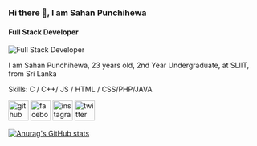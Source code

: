 ### Hi there 👋, I am Sahan Punchihewa
#### Full Stack Developer
![Full Stack Developer](https://previews.123rf.com/images/iuriimotov/iuriimotov2006/iuriimotov200600074/150402774-programming-code-coding-or-hacker-background-programming-code-icon-made-with-binary-code-digital-bin.jpg)

I am Sahan Punchihewa, 23 years old, 2nd Year Undergraduate, at SLIIT, from Sri Lanka   

Skills: C / C++/ JS / HTML / CSS/PHP/JAVA 



[<img src='https://cdn.jsdelivr.net/npm/simple-icons@3.0.1/icons/github.svg' alt='github' height='40'>](https://github.com/SahanPunchihewa)  [<img src='https://cdn.jsdelivr.net/npm/simple-icons@3.0.1/icons/facebook.svg' alt='facebook' height='40'>](https://www.facebook.com/https://www.facebook.com/sahan.nilupul)  [<img src='https://cdn.jsdelivr.net/npm/simple-icons@3.0.1/icons/instagram.svg' alt='instagram' height='40'>](https://www.instagram.com/sahan_98_/)  [<img src='https://cdn.jsdelivr.net/npm/simple-icons@3.0.1/icons/twitter.svg' alt='twitter' height='40'>](https://twitter.com/im_Sahan)  


[![Anurag's GitHub stats](https://github-readme-stats.vercel.app/api?username=SahanPunchihewa)](https://github.com/anuraghazra/github-readme-stats)
